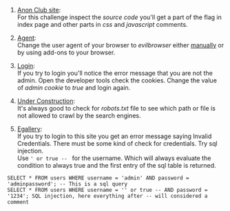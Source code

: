 1) [Anon Club site](https://youthful-minsky-60409b.netlify.app/):<br>
For this challenge inspect the _source code_ you'll get a part of the flag in index page and other parts in _css_ and _javascript_ comments.

2) [Agent](https://web-challenges-anonctf.000webhostapp.com/agent/):<br>
Change the user agent of your browser to _evilbrowser_ either [manually](https://www.howtogeek.com/113439/how-to-change-your-browsers-user-agent-without-installing-any-extensions/) or by using add-ons to your browser.

3) [Login](https://web-challenges-anonctf.000webhostapp.com/login/):<br>
If you try to login you'll notice the error message that you are not the admin. Open the developer tools check the cookies. Change the value of _admin cookie_ to _true_ and login again.

4) [Under Construction](https://web-challenges-anonctf.000webhostapp.com/underConstruction/):<br>
It's always good to check for _robots.txt_ file to see which path or file is not allowed to crawl by the search engines.

5) [Egallery](https://web-challenges-anonctf.000webhostapp.com/Egallery/):<br>
If you try to login to this site you get an error message saying Invalid Credentials. There must be some kind of check for credentials. Try sql injection.<br>
Use `' or true -- ` for the username. Which will always evaluate the condition to always true and the first entry of the sql table is returned.<br>
```MySQL
SELECT * FROM users WHERE username = 'admin' AND password = 'adminpassword'; -- This is a sql query
SELECT * FROM users WHERE username = '' or true -- AND password = '1234'; SQL injection, here everything after -- will considered a comment
```
